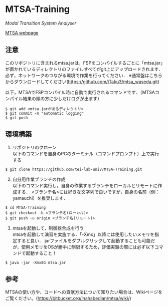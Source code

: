 # MTSA-Training
*Modal Transition System Analyser*

[MTSA webpage](http://mtsa.dc.uba.ar/)

## 注意 ##
このリポジトリに含まれるmtsa.jarは，FSPをコンパイルするごとに「mtsa.jar」が置かれているディレクトリのファイルすべてがgit上にアップロードされます．
必ず，ネットワークのつながる環境で作業を行ってください．
※通常盤はこちらからダウンロードしてください(https://github.com/iTaku3/mtsa_waseda.git)

以下，MTSAでFSPコンパイル時に自動で実行されるコマンドです．（MTSAコンパイル結果の頭の方に少しだけログが出ます）
```
$ git add <mtsa.jarがあるディレクトリ>
$ git commit -m "automatic logging"
$ git push
```

## 環境構築 ##
1. リポジトリのクローン  
以下のコマンドを自身のPCのターミナル（コマンドプロンプト）上で実行する
```
$ git clone https://github.com/tei-lab-univ/MTSA-Training.git
```

2. 自分用作業ブランチの作成  
以下のコマンド実行し，自身の作業するブランチをローカルとリモートに作成する．
<ブランチ名>には好きな文字列で良いですが，自身の名前（例：yamauchi）を推奨します．
```
$ cd MTSA-Training
$ git checkout -b <ブランチ名(ローカル)>
$ git push -u origin <ブランチ名(リモート)>
```

3. mtsaを起動して，制御器合成を行う  
mtsaを起動して演習を実施する．「-Xmx」以降には使用したいメモリを指定すると良い．
jarファイルをダブルクリックして起動することも可能だが，使用メモリをOSが勝手に制限するため，評価実験の際には必ず以下コマンドで起動すること！
```
$ java -jar -Xmx8G mtsa.jar
```

## 参考 ##
MTSAの使い方や、コードへの貢献方法について知りたい場合は、Wikiページをご覧ください。(https://bitbucket.org/lnahabedian/mtsa/wiki/)